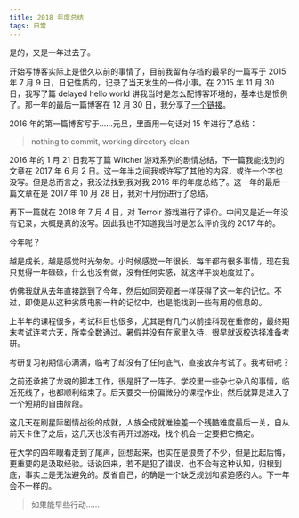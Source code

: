 ```yaml
---
title: 2018 年度总结
tags: 日常
---
```


是的，又是一年过去了。

<!-- more -->

开始写博客实际上是很久以前的事情了，目前我留有存档的最早的一篇写于 2015 年 7 月 9 日，日记性质的，记录了当天发生的一件小事。在 2015 年 11 月 30 日，我写了篇 delayed hello world 讲我当时是怎么配博客环境的，基本也是惯例了。那一年的最后一篇博客在 12 月 30 日，我分享了[一个链接](ss64.com/nt/syntax-variables.html)。

2016 年的第一篇博客写于……元旦，里面用一句话对 15 年进行了总结：

> nothing to commit, working directory clean

2016 年的 1 月 21 日我写了篇 Witcher 游戏系列的剧情总结，下一篇我能找到的文章在 2017 年 6 月 2 日。这一年半之间我或许写了其他的内容，或许一个字也没写。但是总而言之，我没法找到我对我 2016 年的年度总结了。这一年的最后一篇文章在是 2017 年 10 月 28 日，我对十月份进行了总结。

再下一篇就在 2018 年 7 月 4 日，对 Terroir 游戏进行了评价。中间又是近一年没有记录，大概是真的没写。因此我也不知道我当时是怎么评价我的 2017 年的。

今年呢？

越是成长，越是感觉时光匆匆。小时候感觉一年很长，每年都有很多事情，现在我只觉得一年碌碌，什么也没有做，没有任何实感，就这样平淡地度过了。

仿佛我就从去年直接跳到了今年，然后如同旁观者一样获得了这一年的记忆。不过，即使是从这种劣质电影一样的记忆中，也是能找到一些有用的信息的。

上半年的课程很多，考试科目也很多，尤其是有几门以前挂科现在重修的，最终期末考试连考六天，所幸全数通过。暑假并没有在家里久待，很早就返校选择准备考研。

考研复习初期信心满满，临考了却没有了任何底气，直接放弃考试了。我考研呢？

之前还承接了龙魂的脚本工作，很是肝了一阵子。学校里一些杂七杂八的事情，临近死线了，也都顺利结束了。后天要交一份偏微分的课程作业，然后就算是进入了一个短期的自由阶段。

这几天在刷星际剧情战役的成就，人族全成就唯独差一个残酷难度最后一关，自从前天卡住了之后，这几天也没有再开过游戏，找个机会一定要把它搞定。

在大学的四年眼看走到了尾声，回想起来，也实在是浪费了不少，但是比起后悔，更重要的是汲取经验。话说回来，若不是犯了错误，也不会有这种认知，归根到底，事实上是无法避免的。反省自己，的确是一个缺乏规划和紧迫感的人。下一年会不一样的。

> 如果能早些行动……
